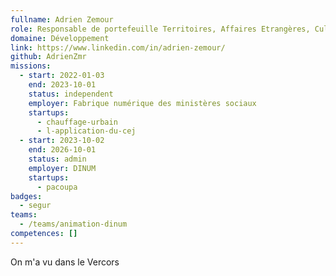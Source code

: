 ```yaml
---
fullname: Adrien Zemour
role: Responsable de portefeuille Territoires, Affaires Etrangères, Culture et Transition Ecologique (à compter de 2025)
domaine: Développement
link: https://www.linkedin.com/in/adrien-zemour/
github: AdrienZmr
missions:
  - start: 2022-01-03
    end: 2023-10-01
    status: independent
    employer: Fabrique numérique des ministères sociaux
    startups:
      - chauffage-urbain
      - l-application-du-cej
  - start: 2023-10-02
    end: 2026-10-01
    status: admin
    employer: DINUM
    startups:
      - pacoupa
badges:
  - segur
teams:
  - /teams/animation-dinum
competences: []
---
```


On m'a vu dans le Vercors
